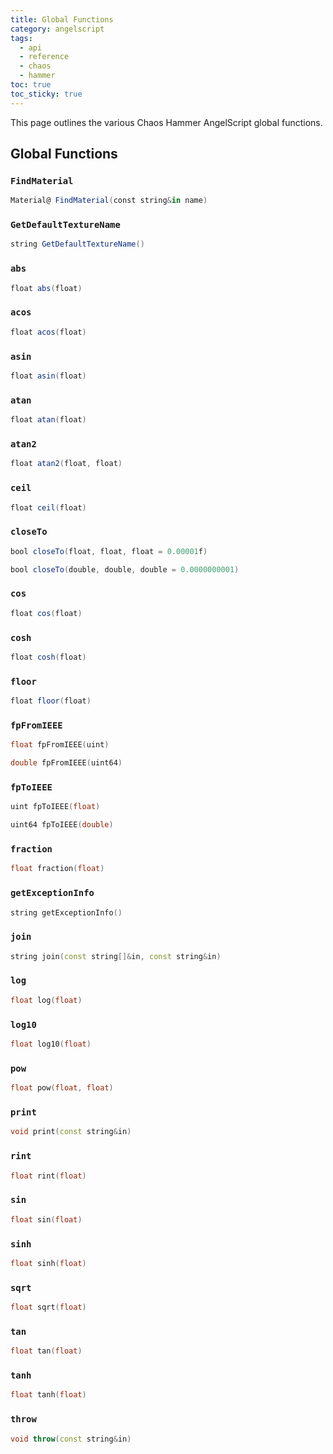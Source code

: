 ```yaml
---
title: Global Functions
category: angelscript
tags:
  - api
  - reference
  - chaos
  - hammer
toc: true
toc_sticky: true
---
```


This page outlines the various Chaos Hammer AngelScript global functions.

## Global Functions

### `FindMaterial`

```as
Material@ FindMaterial(const string&in name)

```

### `GetDefaultTextureName`

```as
string GetDefaultTextureName()
```

### `abs`

```as
float abs(float)
```

### `acos`

```as
float acos(float)
```

### `asin`

```as
float asin(float)
```

### `atan`

```as
float atan(float)
```

### `atan2`

```as
float atan2(float, float)
```

### `ceil`

```as
float ceil(float)
```

### `closeTo`

```as
bool closeTo(float, float, float = 0.00001f)

bool closeTo(double, double, double = 0.0000000001)
```

### `cos`

```as
float cos(float)
```

### `cosh`

```as
float cosh(float)
```

### `floor`

```as
float floor(float)
```


### `fpFromIEEE`

```cpp
float fpFromIEEE(uint)

double fpFromIEEE(uint64)
```

### `fpToIEEE`

```cpp
uint fpToIEEE(float)

uint64 fpToIEEE(double)
```

### `fraction`

```cpp
float fraction(float)
```

### `getExceptionInfo`

```cpp
string getExceptionInfo()
```

### `join`

```cpp
string join(const string[]&in, const string&in)
```

### `log`

```cpp
float log(float)
```

### `log10`

```cpp
float log10(float)
```

### `pow`

```cpp
float pow(float, float)
```

### `print`

```cpp
void print(const string&in)
```

### `rint`

```cpp
float rint(float)
```

### `sin`

```cpp
float sin(float)
```

### `sinh`

```cpp
float sinh(float)
```

### `sqrt`

```cpp
float sqrt(float)
```

### `tan`

```cpp
float tan(float)
```

### `tanh`

```cpp
float tanh(float)
```

### `throw`

```cpp
void throw(const string&in)
```
